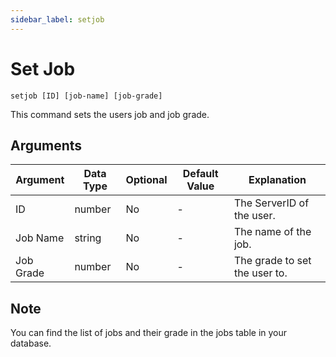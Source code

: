 ```yaml
---
sidebar_label: setjob
---
```


# Set Job

```
setjob [ID] [job-name] [job-grade]
```

This command sets the users job and job grade.

## Arguments

| Argument   | Data Type | Optional | Default Value |       Explanation         |
|------------|-----------|----------|---------------|---------------------------|
| ID         | number    | No       | -             | The ServerID of the user. |
| Job Name   | string    | No       | -             | The name of the job.      |
| Job Grade  | number    | No       | -             | The grade to set the user to. |

## Note

You can find the list of jobs and their grade in the jobs table in your database.
